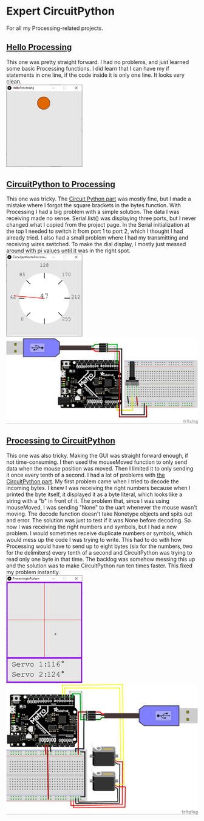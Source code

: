 # Expert CircuitPython
For all my Processing-related projects.
## [Hello Processing](/HelloProcessing/HelloProcessing.pde)
This one was pretty straight forward. I had no problems, and just learned some basic Processing functions. I did learn that I can have my if statements in one line, if the code inside it is only one line. It looks very clean.
<br><img src="media/bounce.PNG" width="200">
## [CircuitPython to Processing](/CircuitpythontoProcessing_py/CircuitpythontoProcessing_py.pde)
This one was tricky. The [Circuit Python part](/CircuitpythontoProcessing.py) was mostly fine, but I made a mistake where I forgot the square brackets in the bytes function. With Processing I had a big problem with a simple solution. The data I was receiving made no sense. Serial.list() was displaying three ports, but I never changed what I copied from the project page. In the Serial initialization at the top I needed to switch it from port 1 to port 2, which I thought I had already tried. I also had a small problem where I had my transmitting and receiving wires switched. To make the dial display, I mostly just messed around with pi values until it was in the right spot.
<br><img src="media/dialdisplay.PNG" width="200"><img src="media/pythontoprocessing.jpg" width="600">
## [Processing to CircuitPython](/ProcessingtoPython/ProcessingtoPython.pde)
This one was also tricky. Making the GUI was straight forward enough, if not time-consuming. I then used the mouseMoved function to only send data when the mouse position was moved. Then I limited it to only sending it once every tenth of a second. I had a lot of problems with [the CircuitPython part](/ProcessingReceiver.py). My first problem came when I tried to decode the incoming bytes. I knew I was receiving the right numbers because when I printed the byte itself, it displayed it as a byte literal, which looks like a string with a "b" in front of it. The problem that, since I was using mouseMoved, I was sending "None" to the uart whenever the mouse wasn't moving. The decode function doesn't take Nonetype objects and spits out and error. The solution was just to test if it was None before decoding. So now I was receiving the right numbers and symbols, but I had a new problem. I would sometimes receive duplicate numbers or symbols, which would mess up the code I was trying to write. This had to do with how Processing would have to send up to eight bytes (six for the numbers, two for the delimiters) every tenth of a second and CircuitPython was trying to read only one byte in that time. The backlog was somehow messing this up and the solution was to make CircuitPython run ten times faster. This fixed my problem instantly.
<br><img src="media/servogui.PNG" width="200"><img src="media/processingtopython.jpg" width="600">

